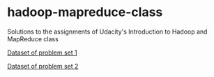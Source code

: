 hadoop-mapreduce-class
======================

Solutions to the assignments of Udacity's Introduction to Hadoop and MapReduce class

[Dataset of problem set 1](http://content.udacity-data.com/courses/ud617/purchases.txt.gz)

[Dataset of problem set 2](http://content.udacity-data.com/courses/ud617/access_log.gz)

